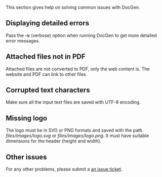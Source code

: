 This section gives help on solving common issues with DocGen.

## Displaying detailed errors

Pass the **-v** (verbose) option when running DocGen to get more detailed error messages.

## Attached files not in PDF

Attached files are not converted to PDF, only the web content is. The website and PDF can link to other files.

## Corrupted text characters

Make sure all the input text files are saved with UTF-8 encoding.

## Missing logo

The logo must be in SVG or PNG formats and saved with the path *files/images/logo.svg* or *files/images/logo.png*. It
must have suitable dimensions for the header (height and width).

## Other issues

For any other problems, please submit a [an issue ticket](https://github.com/mtmacdonald/docgen/issues).
